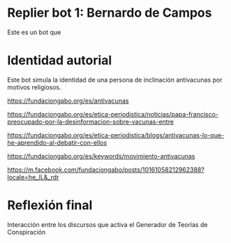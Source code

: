 # Replier bot 1: Bernardo de Campos

Este es un bot que 

# Identidad autorial

Este bot simula la identidad de una persona de inclinación antivacunas por motivos religiosos. 

https://fundaciongabo.org/es/antivacunas

https://fundaciongabo.org/es/etica-periodistica/noticias/papa-francisco-preocupado-por-la-desinformacion-sobre-vacunas-entre

https://fundaciongabo.org/es/etica-periodistica/blogs/antivacunas-lo-que-he-aprendido-al-debatir-con-ellos


https://fundaciongabo.org/es/keywords/movimiento-antivacunas

https://m.facebook.com/fundaciongabo/posts/10161058212962388?locale=he_IL&_rdr



# Reflexión final

Interacción entre los discursos que activa el Generador de Teorías de Conspiración

